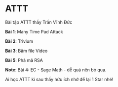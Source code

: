 # ATTT

Bài tập ATTT thầy Trần Vĩnh Đức

**Bài 1**: Many Time Pad Attack

**Bài 2**: Trivium

**Bài 3**: Băm file Video

**Bài 5**: Phá mã RSA

**Note**: Bài 4: EC - Sage Math - dễ quá nên bỏ qua.

Ai học ATTT kì sau thấy hữu ích nhớ để lại 1 Star nhé!
